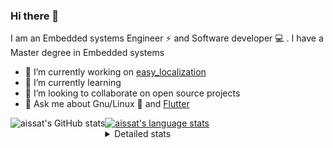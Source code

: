 ### Hi there 👋

I am an Embedded systems Engineer ⚡️ and Software developer 💻 . I have a Master degree in Embedded systems
- 🔭 I’m currently working on [easy_localization](https://pub.dev/packages/easy_localization)
- 🌱 I’m currently learning 
- 👯 I’m looking to collaborate on open source projects
- 💬 Ask me about  Gnu/Linux 🐧 and [Flutter](https://flutter.dev) 

<a href="https://profile-summary-for-github.com/user/aissat">
  <img align="left" height="170px" src="https://github-readme-stats.vercel.app/api?username=aissat&show_icons=true&line_height=27&count_private=true&include_all_commits=true" alt="aissat's GitHub stats"/>
  <img src="https://github-readme-stats.vercel.app/api/top-langs/?username=aissat&hide_langs_below=5&layout=compact" alt="aissat's language stats"/>
</a>

<details>
<summary>Detailed stats</summary>
 

### 🧐 Waka Stats

<!--START_SECTION:waka-->
![Code Time](http://img.shields.io/badge/Code%20Time-4%2C579%20hrs%2012%20mins-blue)

![Profile Views](http://img.shields.io/badge/Profile%20Views-0-blue)

![Lines of code](https://img.shields.io/badge/From%20Hello%20World%20I%27ve%20Written--3%20Million%20lines%20of%20code-blue)

**🐱 My GitHub Data** 

> 🏆 112 Contributions in the Year 2022
 > 
> 📦 46.0 kB Used in GitHub's Storage 
 > 
> 💼 Opted to Hire
 > 
> 📜 161 Public Repositories 
 > 
> 🔑 22 Private Repositories  
 > 
**I'm a Night 🦉** 

```text
🌞 Morning    16 commits     █░░░░░░░░░░░░░░░░░░░░░░░░   3.96% 
🌆 Daytime    84 commits     █████░░░░░░░░░░░░░░░░░░░░   20.79% 
🌃 Evening    147 commits    █████████░░░░░░░░░░░░░░░░   36.39% 
🌙 Night      157 commits    █████████░░░░░░░░░░░░░░░░   38.86%

```
📅 **I'm Most Productive on Friday** 

```text
Monday       19 commits     █░░░░░░░░░░░░░░░░░░░░░░░░   4.7% 
Tuesday      74 commits     ████░░░░░░░░░░░░░░░░░░░░░   18.32% 
Wednesday    50 commits     ███░░░░░░░░░░░░░░░░░░░░░░   12.38% 
Thursday     34 commits     ██░░░░░░░░░░░░░░░░░░░░░░░   8.42% 
Friday       82 commits     █████░░░░░░░░░░░░░░░░░░░░   20.3% 
Saturday     64 commits     ████░░░░░░░░░░░░░░░░░░░░░   15.84% 
Sunday       81 commits     █████░░░░░░░░░░░░░░░░░░░░   20.05%

```


📊 **This Week I Spent My Time On** 

```text
⌚︎ Time Zone: Africa/Algiers

💬 Programming Languages: 
YAML                     14 hrs 54 mins      ███████████████░░░░░░░░░░   62.33% 
Rust                     4 hrs 42 mins       █████░░░░░░░░░░░░░░░░░░░░   19.67% 
Dart                     1 hr 48 mins        ██░░░░░░░░░░░░░░░░░░░░░░░   7.53% 
Docker                   1 hr 35 mins        █░░░░░░░░░░░░░░░░░░░░░░░░   6.64% 
JSON                     39 mins             ░░░░░░░░░░░░░░░░░░░░░░░░░   2.76%

🔥 Editors: 
VS Code                  23 hrs 55 mins      █████████████████████████   100.0%

💻 Operating System: 
Linux                    23 hrs 55 mins      █████████████████████████   100.0%

```

**I Mostly Code in Dart** 

```text
Dart                     24 repos            ████████░░░░░░░░░░░░░░░░░   32.0% 
TypeScript               8 repos             ██░░░░░░░░░░░░░░░░░░░░░░░   10.67% 
Shell                    6 repos             ██░░░░░░░░░░░░░░░░░░░░░░░   8.0% 
C++                      6 repos             ██░░░░░░░░░░░░░░░░░░░░░░░   8.0% 
PHP                      5 repos             █░░░░░░░░░░░░░░░░░░░░░░░░   6.67%

```


**Timeline**

![Chart not found](https://raw.githubusercontent.com/aissat/aissat/master/charts/bar_graph.png) 


 Last Updated on 20/09/2022 00:48:10 UTC
<!--END_SECTION:waka-->

</details>
